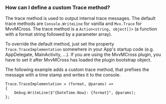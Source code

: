 ### How can I define a custom Trace method?

The trace method is used to output internal trace messages. The default trace methods are `Console.WriteLine` for vanilla and `Mvx.Trace` for MvvMCross.
The trace method is a `Action<string, object[]>` (a function with a format string followed by a parameter array).

To override the default method, just set the property `Trace.TraceImplementation` somewhere in your App's startup code (e.g. AppDelegate, MainActivity, ...).
If you are using the MvvMCross plugin, you have to set it after MvvMCross has loaded the plugin bootstrap object.

The following example adds a custom trace method, that prefixes the message with a time stamp and writes it to the console.

```
Trace.TraceImplementation = (format, @params) =>
{
    Debug.WriteLine($"{DateTime.Now}: {format}", @params);  
};
```

